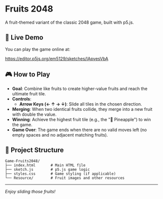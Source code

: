 # Fruits 2048

A fruit-themed variant of the classic 2048 game, built with p5.js.

## 🔗 Live Demo
You can play the game online at:

https://editor.p5js.org/em5129/sketches/IApvesVbA

## 🎮 How to Play
- **Goal**: Combine like fruits to create higher-value fruits and reach the ultimate fruit tile.
- **Controls**:
  - **Arrow Keys (← ↑ → ↓)**: Slide all tiles in the chosen direction.
- **Merging**: When two identical fruits collide, they merge into a new fruit with double the value.
- **Winning**: Achieve the highest fruit tile (e.g., the "🍍 Pineapple") to win the game.
- **Game Over**: The game ends when there are no valid moves left (no empty spaces and no adjacent matching fruits).

## 📂 Project Structure
```
Game-Fruits2048/
├── index.html       # Main HTML file
├── sketch.js        # p5.js game logic
├── styles.css       # Game styling (if applicable)
└── Resource/        # Fruit images and other resources
```

---

*Enjoy sliding those fruits!*

